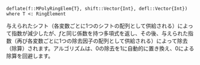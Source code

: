 ```
deflate(f::MPolyRingElem{T}, shift::Vector{Int}, defl::Vector{Int}) where T <: RingElement
```

与えられたシフト（各変数ごとに1つのシフトの配列として供給される）によって指数が減少したが、$f$と同じ係数を持つ多項式を返し、その後、与えられた指数（再び各変数ごとに1つの除去因子の配列として供給される）によって除去（除算）されます。アルゴリズムは、$0$の除去を$1$に自動的に置き換え、$0$による除算を回避します。

